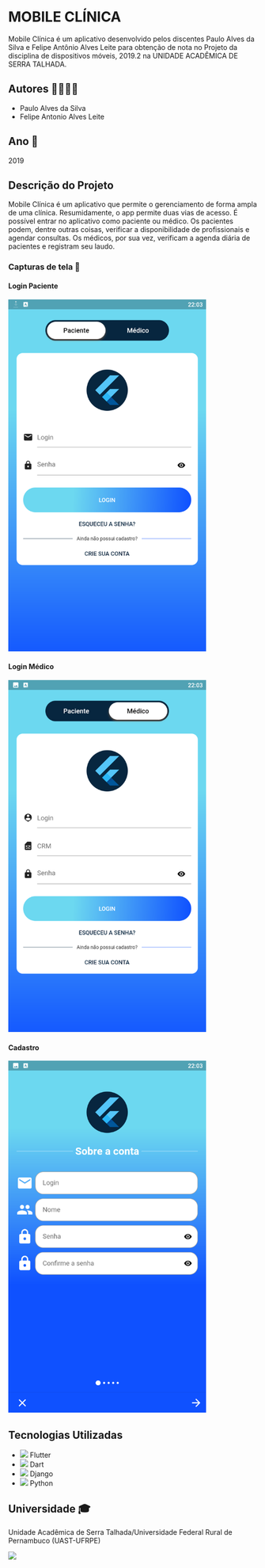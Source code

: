 
# MOBILE CLÍNICA 

Mobile Clínica é um aplicativo desenvolvido pelos discentes Paulo Alves da Silva e Felipe Antônio Alves Leite para obtenção de nota no Projeto da disciplina de dispositivos móveis, 2019.2 na UNIDADE ACADÊMICA DE SERRA TALHADA. 

## Autores 👨‍💻👨‍🏫

- Paulo Alves da Silva
- Felipe Antonio Alves Leite

## Ano 📅

2019

## Descrição do Projeto 
Mobile Clínica é um aplicativo que permite o gerenciamento de forma ampla de uma clínica. Resumidamente, o app permite duas vias de acesso. É possível entrar no aplicativo como paciente ou médico. Os pacientes podem, dentre outras coisas, verificar a disponibilidade de profissionais e agendar consultas. Os médicos, por sua vez, verificam a agenda diária de pacientes e registram seu laudo.

### Capturas de tela 📸

#### Login Paciente
<img src="images/login_paciente.png" width="400">

#### Login Médico
<img src="images/login_medico.png" width="400">

#### Cadastro
<img src="images/cadastro.png" width="400">

## Tecnologias Utilizadas

- <img src="https://img.icons8.com/color/48/000000/flutter.png"/> Flutter
- <img src="https://img.icons8.com/color/48/000000/dart.png"/> Dart
- <img src="https://img.icons8.com/color/48/000000/django.png"/> Django
- <img src="https://img.icons8.com/color/48/000000/python.png"/> Python

## Universidade 🎓

Unidade Acadêmica de Serra Talhada/Universidade Federal Rural de Pernambuco (UAST-UFRPE)

<img src="https://user-images.githubusercontent.com/40782426/231604362-d0c5e2af-8bf7-447f-a574-1c679b885e8d.png" width="300">

